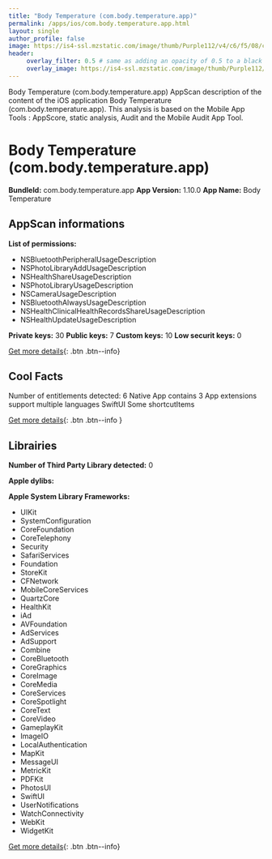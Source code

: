 ```yaml
---
title: "Body Temperature (com.body.temperature.app)"
permalink: /apps/ios/com.body.temperature.app.html
layout: single
author_profile: false
image: https://is4-ssl.mzstatic.com/image/thumb/Purple112/v4/c6/f5/08/c6f508b5-7764-c517-917b-ef5bb746098c/AppIcon-0-1x_U007emarketing-0-7-0-85-220.png/512x512bb.jpg
header: 
     overlay_filter: 0.5 # same as adding an opacity of 0.5 to a black background
     overlay_image: https://is4-ssl.mzstatic.com/image/thumb/Purple112/v4/c6/f5/08/c6f508b5-7764-c517-917b-ef5bb746098c/AppIcon-0-1x_U007emarketing-0-7-0-85-220.png/512x512bb.jpg
---
```

Body Temperature (com.body.temperature.app) AppScan description of the content of the iOS application Body Temperature (com.body.temperature.app). This analysis is based on the Mobile App Tools : AppScore, static analysis, Audit and the Mobile Audit App Tool.

# Body Temperature (com.body.temperature.app)

**BundleId:** com.body.temperature.app
**App Version:** 1.10.0
**App Name:** Body Temperature


## AppScan informations 

**List of permissions:** 
- NSBluetoothPeripheralUsageDescription
- NSPhotoLibraryAddUsageDescription
- NSHealthShareUsageDescription
- NSPhotoLibraryUsageDescription
- NSCameraUsageDescription
- NSBluetoothAlwaysUsageDescription
- NSHealthClinicalHealthRecordsShareUsageDescription
- NSHealthUpdateUsageDescription
  
  
**Private keys:** 30
**Public keys:** 7
**Custom keys:** 10
**Low securit keys:** 0
  
[Get more details](/pricing.html){: .btn .btn--info}

## Cool Facts

Number of entitlements detected: 6
Native App
contains 3 App extensions
support multiple languages
SwiftUI
Some shortcutItems 
  
[Get more details](/pricing.html){: .btn .btn--info }

## Librairies 
**Number of Third Party Library detected:** 0


**Apple dylibs:**


**Apple System Library Frameworks:**
- UIKit
- SystemConfiguration
- CoreFoundation
- CoreTelephony
- Security
- SafariServices
- Foundation
- StoreKit
- CFNetwork
- MobileCoreServices
- QuartzCore
- HealthKit
- iAd
- AVFoundation
- AdServices
- AdSupport
- Combine
- CoreBluetooth
- CoreGraphics
- CoreImage
- CoreMedia
- CoreServices
- CoreSpotlight
- CoreText
- CoreVideo
- GameplayKit
- ImageIO
- LocalAuthentication
- MapKit
- MessageUI
- MetricKit
- PDFKit
- PhotosUI
- SwiftUI
- UserNotifications
- WatchConnectivity
- WebKit
- WidgetKit


  
[Get more details](/pricing.html){: .btn .btn--info}

